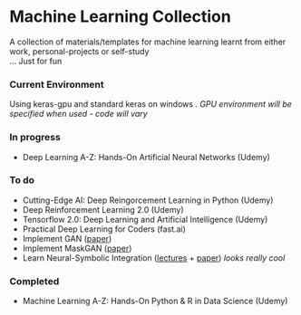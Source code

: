 # Machine Learning Collection
 A collection of materials/templates for machine learning learnt from either work, personal-projects or self-study </br>
 ... Just for fun 
 
### Current Environment
Using keras-gpu and standard keras on windows . *GPU environment will be specified when used - code will vary*


### In progress
 - Deep Learning A-Z: Hands-On Artificial Neural Networks (Udemy)

### To do
 - Cutting-Edge AI: Deep Reingorcement Learning in Python (Udemy)
 - Deep Reinforcement Learning 2.0 (Udemy)
 - Tensorflow 2.0: Deep Learning and Artificial Intelligence (Udemy)
 - Practical Deep Learning for Coders (fast.ai)
 - Implement GAN ([paper](https://arxiv.org/abs/1406.2661))
 - Implement MaskGAN ([paper](https://arxiv.org/abs/1801.07736))
 - Learn Neural-Symbolic Integration ([lectures](http://www.neural-symbolic.org/) + [paper](https://arxiv.org/abs/1905.06088)) *looks really cool*

### Completed
 - Machine Learning A-Z: Hands-On Python & R in Data Science (Udemy)
